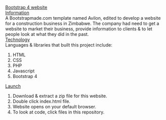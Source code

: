 <ins>Bootstrap 4 website</ins><br>
<ins>Information</ins><br>
A Bootstrapmade.com template named Avilon, edited to develop a website for a construction business in Zimbabwe. The company had need to get a website to market their business, provide information to clients & to let people look at what they did in the past.<br>
<ins>Technology</ins><br>
Languages & libraries that built this project include:
1. HTML
2. CSS
3. PHP
4. Javascript
5. Bootstrap 4<br>

<ins>Launch</ins><br>
1. Download & extract a zip file for this website.
2. Double click index.html file.
3. Website opens on your default browser. 
4. To look at code, click files in this repository.

